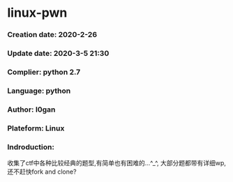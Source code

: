 # linux-pwn

### Creation date: 2020-2-26

### Update date: 2020-3-5 21:30

### Complier: python 2.7

### Language: python

### Author: I0gan 

### Plateform:  Linux

### Indroduction:

收集了ctf中各种比较经典的题型,有简单也有困难的...^_^, 大部分题都带有详细wp, 还不赶快fork and clone?

